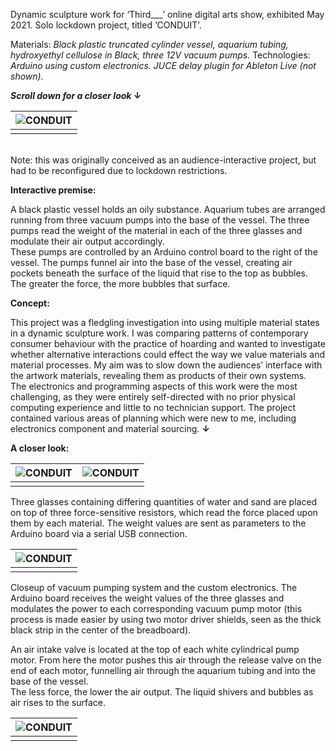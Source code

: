Dynamic sculpture work for ‘Third___’ online digital arts show, exhibited May 2021. Solo lockdown project, titled ‘CONDUIT’.  

Materials: *Black plastic truncated cylinder vessel, aquarium tubing, hydroxyethyl cellulose in Black, three 12V vacuum pumps.*
Technologies: *Arduino using custom electronics. JUCE delay plugin for Ableton Live (not shown).*

***Scroll down for a closer look* ↓**

<div class="mkd_img"> 

|![CONDUIT](/images/articles/conduit_3.jpg)|
|:--:| 
||

</div>
<br>Note: this was originally conceived as an audience-interactive project, but had to be reconfigured due to lockdown restrictions. 

**Interactive premise:**

A black plastic vessel holds an oily substance. Aquarium tubes are arranged running from three vacuum pumps into the base of the vessel. The three pumps read the weight of the material in each of the three glasses and modulate their air output accordingly.  
These pumps are controlled by an Arduino control board to the right of the vessel. The pumps funnel air into the base of the vessel, creating air pockets beneath the surface of the liquid that rise to the top as bubbles. The greater the force, the more bubbles that surface.

**Concept:**

This project was a fledgling investigation into using multiple material states in a dynamic sculpture work. I was comparing patterns of contemporary consumer behaviour with the practice of hoarding and wanted to investigate whether alternative interactions could effect the way we value materials and material processes. My aim was to slow down the audiences’ interface with the artwork materials, revealing them as products of their own systems.  
The electronics and programming aspects of this work were the most challenging, as they were entirely self-directed with no prior physical computing experience and little to no technician support. The project contained various areas of planning which were new to me, including electronics component and material sourcing. **↓**

**A closer look:**

<div class="mkd_img"> 

|![CONDUIT](/images/articles/conduit_2.jpg)|![CONDUIT](/images/articles/conduit_4.jpg)|
|:--:|:--:| 
|||

</div>

Three glasses containing differing quantities of water and sand are placed on top of three force-sensitive resistors, which read the force placed upon them by each material. The weight values are sent as parameters to the Arduino board via a serial USB connection. 

<div class="mkd_img"> 

|![CONDUIT](/images/articles/conduit_1.jpg)|
|:--:| 
||

</div>

Closeup of vacuum pumping system and the custom electronics. The Arduino board receives the weight values of the three glasses and modulates the power to each corresponding vacuum pump motor (this process is made easier by using two motor driver shields, seen as the thick black strip in the center of the breadboard).

An air intake valve is located at the top of each white cylindrical pump motor. From here the motor pushes this air through the release valve on the end of each motor, funnelling air through the aquarium tubing and into the base of the vessel.  
The less force, the lower the air output. The liquid shivers and bubbles as air rises to the surface.  

<div class="mkd_img"> 

|![CONDUIT](/images/articles/conduit_5.jpg)|
|:--:| 
||

</div>